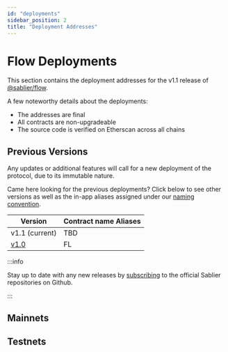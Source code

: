 ```yaml
---
id: "deployments"
sidebar_position: 2
title: "Deployment Addresses"
---
```


# Flow Deployments

This section contains the deployment addresses for the v1.1 release of
[@sablier/flow](https://npmjs.com/package/@sablier/flow/v/1.1.0).

A few noteworthy details about the deployments:

- The addresses are final
- All contracts are non-upgradeable
- The source code is verified on Etherscan across all chains

## Previous Versions

Any updates or additional features will call for a new deployment of the protocol, due to its immutable nature.

Came here looking for the previous deployments? Click below to see other versions as well as the in-app aliases assigned
under our [naming convention](/api/flow/the-graph/structure#identifying).

| Version                                        | Contract name Aliases |
| ---------------------------------------------- | --------------------- |
| v1.1 (current)                                 | TBD                   |
| [v1.0](/guides/flow/previous-deployments/v1.0) | FL                    |

:::info

Stay up to date with any new releases by [subscribing](https://x.com/Sablier/status/1821220784661995627) to the official
Sablier repositories on Github.

:::

## Mainnets

## Testnets
